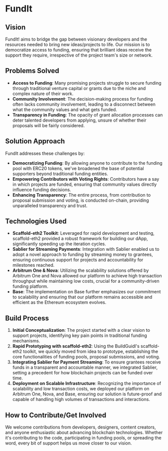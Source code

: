 # FundIt

## Vision

FundIt! aims to bridge the gap between visionary developers and the resources needed to bring new ideas/projects to life. Our mission is to democratize access to funding, ensuring that brilliant ideas receive the support they require, irrespective of the project team's size or network.

## Problems Solved

- **Access to Funding**: Many promising projects struggle to secure funding through traditional venture capital or grants due to the niche and complex nature of their work.
- **Community Involvement**: The decision-making process for funding often lacks community involvement, leading to a disconnect between what the community values and what gets funded.
- **Transparency in Funding**: The opacity of grant allocation processes can deter talented developers from applying, unsure of whether their proposals will be fairly considered.

## Solution Approach

FundIt addresses these challenges by:

- **Democratizing Funding**: By allowing anyone to contribute to the funding pool with ERC20 tokens, we've broadened the base of potential supporters beyond traditional funding entities.
- **Empowering Contributors with Voting Rights**: Contributors have a say in which projects are funded, ensuring that community values directly influence funding decisions.
- **Enhancing Transparency**: The entire process, from contribution to proposal submission and voting, is conducted on-chain, providing unparalleled transparency and trust.

## Technologies Used

- **Scaffold-eth2 Toolkit**: Leveraged for rapid development and testing, scaffold-eth2 provided a robust framework for building our dApp, significantly speeding up the iteration cycles.
- **Sablier for Streaming Payments**: Integration with Sablier enabled us to adopt a novel approach to funding by streaming money to grantees, ensuring continuous support for projects and accountability for milestones reached.
- **Arbitrum One & Nova**: Utilizing the scalability solutions offered by Arbitrum One and Nova allowed our platform to achieve high transaction throughput while maintaining low costs, crucial for a community-driven funding platform.
- **Base**: The implementation on Base further emphasizes our commitment to scalability and ensuring that our platform remains accessible and efficient as the Ethereum ecosystem evolves.

## Build Process

1. **Initial Conceptualization**: The project started with a clear vision to support projects, identifying key pain points in traditional funding mechanisms.
2. **Rapid Prototyping with scaffold-eth2**: Using the BuildGuidl's scaffold-eth2 toolkit, we quickly moved from idea to prototype, establishing the core functionalities of funding pools, proposal submissions, and voting.
3. **Integrating Sablier for Payment Streaming**: To ensure grantees receive funds in a transparent and accountable manner, we integrated Sablier, setting a precedent for how blockchain projects can be funded over time.
4. **Deployment on Scalable Infrastructure**: Recognizing the importance of scalability and low transaction costs, we deployed our platform on Arbitrum One, Nova, and Base, ensuring our solution is future-proof and capable of handling high volumes of transactions and interactions.

## How to Contribute/Get Involved

We welcome contributions from developers, designers, content creators, and anyone enthusiastic about advancing blockchain technologies. Whether it's contributing to the code, participating in funding pools, or spreading the word, every bit of support helps us move closer to our vision.
